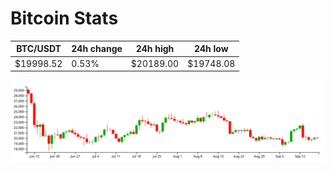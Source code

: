 # Bitcoin Stats

BTC/USDT|24h change|24h high|24h low|
|---|---|---|---|
|$19998.52|0.53%|$20189.00|$19748.08|

<img src="./chart.svg">

